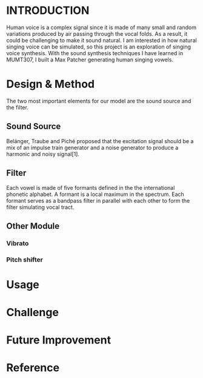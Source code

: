 # INTRODUCTION

Human voice is a complex signal since it is made of many small and random variations produced by air passing through the vocal folds. As a result, it could be challenging to make it sound natural. I am interested in how natural singing voice can be simulated, so this project is an exploration of singing voice synthesis. With the sound synthesis techniques I have learned in MUMT307, I built a Max Patcher generating human singing vowels.

# Design & Method

The two most important elements for our model are the sound source and the filter.
## Sound Source
Belánger, Traube and Piché proposed that the excitation signal should be a mix of an impulse train generator and a noise generator to produce a harmonic and noisy signal[1].
## Filter
Each vowel is made of five formants defined in the the international phonetic alphabet. A formant is a local maximum in the spectrum.
Each formant serves as a bandpass filter in parallel with each other to form the filter simulating vocal tract.
## Other Module
### Vibrato
### Pitch shifter

# Usage

# Challenge

# Future Improvement

# Reference
